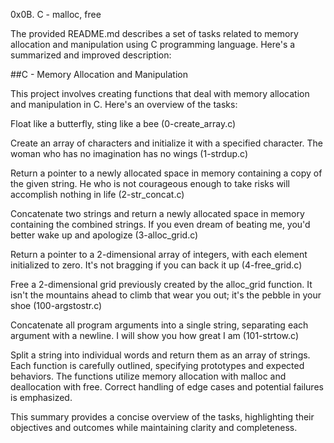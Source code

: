 0x0B. C - malloc, free


The provided README.md describes a set of tasks related to memory allocation and manipulation using C programming language. Here's a summarized and improved description:

##C - Memory Allocation and Manipulation

This project involves creating functions that deal with memory allocation and manipulation in C. Here's an overview of the tasks:

Float like a butterfly, sting like a bee (0-create_array.c)

Create an array of characters and initialize it with a specified character.
The woman who has no imagination has no wings (1-strdup.c)

Return a pointer to a newly allocated space in memory containing a copy of the given string.
He who is not courageous enough to take risks will accomplish nothing in life (2-str_concat.c)

Concatenate two strings and return a newly allocated space in memory containing the combined strings.
If you even dream of beating me, you'd better wake up and apologize (3-alloc_grid.c)

Return a pointer to a 2-dimensional array of integers, with each element initialized to zero.
It's not bragging if you can back it up (4-free_grid.c)

Free a 2-dimensional grid previously created by the alloc_grid function.
It isn't the mountains ahead to climb that wear you out; it's the pebble in your shoe (100-argstostr.c)

Concatenate all program arguments into a single string, separating each argument with a newline.
I will show you how great I am (101-strtow.c)

Split a string into individual words and return them as an array of strings.
Each function is carefully outlined, specifying prototypes and expected behaviors. The functions utilize memory allocation with malloc and deallocation with free. Correct handling of edge cases and potential failures is emphasized.

This summary provides a concise overview of the tasks, highlighting their objectives and outcomes while maintaining clarity and completeness.





